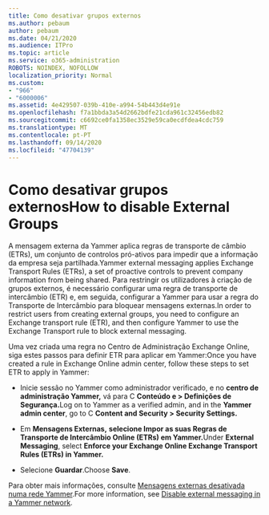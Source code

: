 ```yaml
---
title: Como desativar grupos externos
ms.author: pebaum
author: pebaum
ms.date: 04/21/2020
ms.audience: ITPro
ms.topic: article
ms.service: o365-administration
ROBOTS: NOINDEX, NOFOLLOW
localization_priority: Normal
ms.custom:
- "966"
- "6000006"
ms.assetid: 4e429507-039b-410e-a994-54b443d4e91e
ms.openlocfilehash: f7a1bbda3a54d2662bdfe21cda961c32456edb82
ms.sourcegitcommit: c6692ce0fa1358ec3529e59ca0ecdfdea4cdc759
ms.translationtype: MT
ms.contentlocale: pt-PT
ms.lasthandoff: 09/14/2020
ms.locfileid: "47704139"
---
```

# <a name="how-to-disable-external-groups"></a><span data-ttu-id="38b7a-102">Como desativar grupos externos</span><span class="sxs-lookup"><span data-stu-id="38b7a-102">How to disable External Groups</span></span>

<span data-ttu-id="38b7a-103">A mensagem externa da Yammer aplica regras de transporte de câmbio (ETRs), um conjunto de controlos pró-ativos para impedir que a informação da empresa seja partilhada.</span><span class="sxs-lookup"><span data-stu-id="38b7a-103">Yammer external messaging applies Exchange Transport Rules (ETRs), a set of proactive controls to prevent company information from being shared.</span></span> <span data-ttu-id="38b7a-104">Para restringir os utilizadores à criação de grupos externos, é necessário configurar uma regra de transporte de intercâmbio (ETR) e, em seguida, configurar a Yammer para usar a regra do Transporte de Intercâmbio para bloquear mensagens externas.</span><span class="sxs-lookup"><span data-stu-id="38b7a-104">In order to restrict users from creating external groups, you need to configure an Exchange transport rule (ETR), and then configure Yammer to use the Exchange Transport rule to block external messaging.</span></span>
  
<span data-ttu-id="38b7a-105">Uma vez criada uma regra no Centro de Administração Exchange Online, siga estes passos para definir ETR para aplicar em Yammer:</span><span class="sxs-lookup"><span data-stu-id="38b7a-105">Once you have created a rule in Exchange Online admin center, follow these steps to set ETR to apply in Yammer:</span></span>
  
- <span data-ttu-id="38b7a-106">Inicie sessão no Yammer como administrador verificado, e no **centro de administração Yammer,** vá para C **Conteúdo e \> Definições de Segurança.**</span><span class="sxs-lookup"><span data-stu-id="38b7a-106">Log on to Yammer as a verified admin, and in the **Yammer admin center**, go to C **Content and Security \> Security Settings.**</span></span>

- <span data-ttu-id="38b7a-107">Em **Mensagens Externas,** **selecione Impor as suas Regras de Transporte de Intercâmbio Online (ETRs) em Yammer.**</span><span class="sxs-lookup"><span data-stu-id="38b7a-107">Under **External Messaging**, select **Enforce your Exchange Online Exchange Transport Rules (ETRs) in Yammer.**</span></span>

- <span data-ttu-id="38b7a-108">Selecione **Guardar**.</span><span class="sxs-lookup"><span data-stu-id="38b7a-108">Choose **Save**.</span></span>

<span data-ttu-id="38b7a-109">Para obter mais informações, consulte [Mensagens externas desativada numa rede Yammer](https://docs.microsoft.com/yammer/work-with-external-users/disable-external-messaging).</span><span class="sxs-lookup"><span data-stu-id="38b7a-109">For more information, see [Disable external messaging in a Yammer network](https://docs.microsoft.com/yammer/work-with-external-users/disable-external-messaging).</span></span>
  
